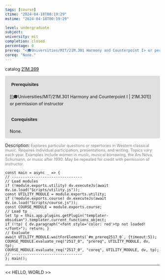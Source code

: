 ```yaml
---
tags: [course]
ctime: "2024-04-18T00:19:29"
mstime: "2024-04-18T00:19:29"

level: undergraduate
subject: 
university: mit
completion: closed
percentage: 0
prereq: "<🎓Universities/MIT/21M.301 Harmony and Counterpoint I> or permission of instructor"
coreq: "None."
---
```


catalog [21M.269](http://student.mit.edu/catalog/m21Ma.html#21M.269)

<span style="display: block; padding: 15px; background-color: rgb(100, 100, 100, 0.2);"><font id="m_prereq2517_0" style="display: block; font-family: Arial, sans-serif; font-weight: bold; padding: 5px">Prerequisites</font><br><span id="prereq2517_0">[[🎓Universities/MIT/21M.301 Harmony and Counterpoint I | 21M.301]] or permission of instructor</span></span>
<span style="display: block; padding: 15px; background-color: rgb(100, 100, 100, 0.2);"><font id="m_coreq2517_0" style="display: block; font-family: Arial, sans-serif; font-weight: bold; padding: 5px">Corequisites</font><br><span id="coreq2517_0">None.</span></span>

<font style="">Description:</font>
<font style="color: grey; font-size: 0.8rem;">Explores particular questions or repertories in Western classical music. Requires individual participation, presentations, and writing. Topics vary each year. Examples include women in music, musical borrowing, the Ars Nova, Schumann, or music after 1990. May be repeated for credit with permission of instructor.</font>

```dataviewjs
const main = async _ => {
// --------------------------------
// Load modules
if (!module.exports.utility) dv.executeJs(await dv.io.load("Scripts/utility.js"));
const UTILITY_MODULE = module.exports.utility;
if (!module.exports.course) dv.executeJs(await dv.io.load("Scripts/course.js"));
const COURSE_MODULE = module.exports.course;
// Load tp
let tp = this.app.plugins.getPlugin("templater-obsidian").templater.current_functions_object;
if (!tp) { dv.paragraph("<font style='color: red'>tp not loaded!</font>"); return; }
// Evaluate
await UTILITY_MODULE.waitForElements(`#m_prereq2517_0`, {timeout:5});
COURSE_MODULE.evaluate_req("2517_0", "prereq", UTILITY_MODULE, dv, tp);
COURSE_MODULE.evaluate_req("2517_0", "coreq", UTILITY_MODULE, dv, tp);
// --------------------------------
}; main();
```

---

<< HELLO, WORLD >>
